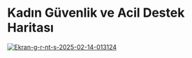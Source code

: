 # Kadın Güvenlik ve Acil Destek Haritası



<a href="https://ibb.co/VWLGWKdY"><img src="https://i.ibb.co/ynNCn3DF/Ekran-g-r-nt-s-2025-02-14-013124.jpg" alt="Ekran-g-r-nt-s-2025-02-14-013124" border="0"></a>


